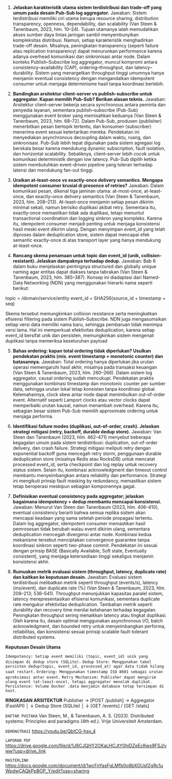 1. **Jelaskan karakteristik utama sistem terdistribusi dan trade-off yang umum pada desain Pub-Sub log aggregator.**
Jawaban: 
Sistem terdistribusi memiliki ciri utama berupa resource sharing, distribution transparency, openness, dependability, dan scalability (Van Steen & Tanenbaum, 2023, hlm. 10–24). Tujuan utamanya ialah memudahkan akses sumber daya lintas jaringan sambil menyembunyikan kompleksitas distribusi. Namun, setiap karakteristik menghadirkan trade-off desain. Misalnya, peningkatan transparency (seperti failure atau replication transparency) dapat menurunkan performance karena adanya overhead komunikasi dan sinkronisasi antar node.
Dalam konteks Publish–Subscribe log aggregator, muncul kompromi antara consistency–availability (CAP), ordering–throughput, dan latency–durability. Sistem yang menargetkan throughput tinggi umumnya hanya menjamin eventual consistency dengan mengandalkan idempotent consumer untuk menjaga determinisme hasil tanpa koordinasi berlebih.

2. **Bandingkan arsitektur client-server vs publish-subscribe untuk aggregator. Kapan memilih Pub-Sub? Berikan alasan teknis.**
Jawaban:
Arsitektur client–server bekerja secara synchronous antara peminta dan penyedia layanan, sementara publish–subscribe (Pub-Sub) menggunakan event broker yang memisahkan keduanya (Van Steen & Tanenbaum, 2023, hlm. 68–72). Dalam Pub-Sub, produsen (publisher) menerbitkan pesan bertopik tertentu, dan konsumen (subscriber) menerima event sesuai ketertarikan mereka. Pendekatan ini menyediakan asynchronous decoupling dalam waktu, ruang, dan sinkronisasi.
Pub-Sub lebih tepat digunakan pada sistem agregasi log berskala besar karena mendukung dynamic subscription, fault isolation, dan horizontal scalability. Sebaliknya, client–server lebih cocok untuk komunikasi deterministik dengan low latency. Pub-Sub dipilih ketika sistem membutuhkan event-driven pipeline yang toleran terhadap latensi dan mendukung fan-out tinggi.

3. **Uraikan at-least-once vs exactly-once delivery semantics. Mengapa idempotent consumer krusial di presence of retries?**
Jawaban:
Dalam komunikasi pesan, dikenal tiga jaminan utama: at-most-once, at-least-once, dan exactly-once delivery semantics (Van Steen & Tanenbaum, 2023, hlm. 208–213). At-least-once menjamin setiap pesan dikirim minimal sekali, namun berisiko duplikasi akibat retry. Sementara itu, exactly-once memastikan tidak ada duplikasi, tetapi menuntut transactional coordination dan logging sinkron yang kompleks.
Karena itu, idempotent consumer menjadi penting untuk menjaga konsistensi hasil meski event dikirim ulang. Dengan menyimpan event_id yang telah diproses dalam deduplication store, sistem dapat mencapai efek semantic exactly-once di atas transport layer yang hanya mendukung at-least-once.


4. **Rancang skema penamaan untuk topic dan event_id (unik, collision-resistant). Jelaskan dampaknya terhadap dedup.**
Jawaban:
Bab 6 dalam buku menjelaskan pentingnya structured dan globally unique naming agar entitas dapat diakses tanpa tabrakan (Van Steen & Tanenbaum, 2023, hlm. 385–387). Konsep ini diadaptasi dari Named-Data Networking (NDN) yang menggunakan hierarki nama seperti berikut:

topic    = /domain/service/entity
event_id = SHA256(source_id + timestamp + seq)

Skema tersebut memungkinkan collision resistance serta meningkatkan efisiensi filtering pada sistem Publish–Subscribe. NDN juga mengasumsikan setiap versi data memiliki nama baru, sehingga pembaruan tidak menimpa versi lama. Hal ini memperkuat efektivitas deduplication, karena setiap event_id bersifat unik dan persisten, memungkinkan sistem mengenali duplikasi tanpa memeriksa keseluruhan payload

5. **Bahas ordering: kapan total ordering tidak diperlukan? Usulkan pendekatan praktis (mis. event timestamp + monotonic counter) dan batasannya.**
Jawaban:
Total ordering hanya diperlukan jika urutan operasi memengaruhi hasil akhir, misalnya pada transaksi keuangan (Van Steen & Tanenbaum, 2023, hlm. 260–266). Dalam sistem log aggregator, causal ordering sudah mencukupi. Pendekatan praktis menggunakan kombinasi timestamp dan monotonic counter per sumber data, sehingga urutan lokal tetap konsisten tanpa koordinasi global.
Kelemahannya, clock skew antar node dapat menimbulkan out-of-order event. Alternatif seperti Lamport clocks atau vector clocks dapat memperbaiki urutan kausal, namun menambah overhead. Karena itu, sebagian besar sistem Pub-Sub memilih approximate ordering untuk menjaga performa.

6. **Identifikasi failure modes (duplikasi, out-of-order, crash). Jelaskan strategi mitigasi (retry, backoff, durable dedup store).**
Jawaban:
Van Steen dan Tanenbaum (2023, hlm. 462–471) menyebut beberapa kegagalan umum pada sistem terdistribusi: duplication, out-of-order delivery, dan crash failure. Strategi mitigasi meliputi retry dengan exponential backoff guna mencegah retry storm, penggunaan durable deduplication store (misalnya Redis atau RocksDB) untuk mencatat processed event_id, serta checkpoint dan log replay untuk recovery status sistem.
Selain itu, kombinasi acknowledgment dan timeout control membantu menyeimbangkan antara reliability dan performance. Strategi ini mengikuti prinsip fault masking by redundancy, memastikan sistem tetap beroperasi meskipun sebagian komponennya gagal.

7. **Definisikan eventual consistency pada aggregator; jelaskan bagaimana idempotency + dedup membantu mencapai konsistensi.**
Jawaban:
Menurut Van Steen dan Tanenbaum (2023, hlm. 406–410), eventual consistency berarti bahwa semua replika sistem akan mencapai keadaan yang sama setelah periode propagasi tertentu. Dalam log aggregator, idempotent consumer memastikan hasil pemrosesan tidak berubah walau event dikirim ulang, sementara deduplication mencegah divergensi antar node.
Kombinasi kedua mekanisme tersebut menciptakan convergence guarantee tanpa koordinasi sinkron seperti two-phase commit. Pendekatan ini sesuai dengan prinsip BASE (Basically Available, Soft state, Eventually consistent), yang menjaga ketersediaan tinggi sekaligus menjamin konsistensi akhir.

8. **Rumuskan metrik evaluasi sistem (throughput, latency, duplicate rate) dan kaitkan ke keputusan desain.**
Jawaban:
Evaluasi sistem terdistribusi melibatkan metrik seperti throughput (events/s), latency (ms/event), dan duplicate rate (%) (Van Steen & Tanenbaum, 2023, hlm. 208–213; 536–541). Throughput menunjukkan kapasitas paralel sistem, latency merepresentasikan efisiensi komunikasi, sementara duplicate rate mengukur efektivitas deduplication.
Tambahan metrik seperti durability dan recovery time menilai ketahanan terhadap kegagalan. Peningkatan throughput sering menaikkan latency atau tingkat duplikasi. Oleh karena itu, desain optimal menggunakan asynchronous I/O, batch acknowledgment, dan bounded retry untuk menyeimbangkan performa, reliabilitas, dan konsistensi sesuai prinsip scalable fault-tolerant distributed systems.

**Keputusan Desain Utama**

`Idempotency: Setiap event memiliki (topic, event_id) unik yang disimpan di dedup store (SQLite).`
`Dedup Store: Menggunakan tabel persisten dedup(topic, event_id, processed_at) agar data tidak hilang saat restart.`
`Ordering: Menggunakan timestamp ISO 8601 sebagai urutan aproksimasi antar event.`
`Retry Mechanism: Publisher dapat mengirim ulang event (at-least-once), tetapi aggregator menolak duplikat.`
`Persistence: Volume Docker .data menjamin database tetap tersimpan di host.`

**RINGKASAN ARSITEKTUR**
Publisher  →  [POST /publish]  →  Aggregator (FastAPI)
                         │
                         ↓
                   Dedup Store (SQLite)
                         │
                         ↓
              [GET /events] / [GET /stats]


`DAFTAR PUSTAKA`
Van Steen, M., & Tanenbaum, A. S. (2023). Distributed systems: Principles and paradigms (4th ed.). Vrije Universiteit Amsterdam.

`DEMONSTRASI`
https://youtu.be/QbtCG-hsy_4

`LAPORAN PDF`
https://drive.google.com/file/d/1J6CJQHY2OKaLHCJtY0hiDZeEcKws9FSJ/view?usp=drive_link

`MASTERLINK`
https://docs.google.com/document/d/1wcFnYasFgLMfb0o8bXOUsfZgRc1uWpdwCAQkPpBOP_Y/edit?usp=sharing

